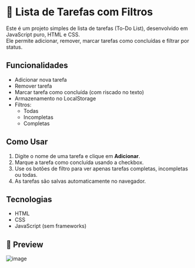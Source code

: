 # 📝 Lista de Tarefas com Filtros

Este é um projeto simples de lista de tarefas (To-Do List), desenvolvido em JavaScript puro, HTML e CSS.  
Ele permite adicionar, remover, marcar tarefas como concluídas e filtrar por status.

## Funcionalidades

- Adicionar nova tarefa
- Remover tarefa
- Marcar tarefa como concluída (com riscado no texto)
- Armazenamento no LocalStorage
- Filtros:
  - Todas
  - Incompletas
  - Completas

## Como Usar

1. Digite o nome de uma tarefa e clique em **Adicionar**.
2. Marque a tarefa como concluída usando a checkbox.
3. Use os botões de filtro para ver apenas tarefas completas, incompletas ou todas.
4. As tarefas são salvas automaticamente no navegador.

## Tecnologias

- HTML
- CSS
- JavaScript (sem frameworks)


## 📸 Preview

![image](https://github.com/user-attachments/assets/5410eca2-ddf8-4a63-badd-a6cb559650a9)
